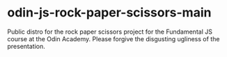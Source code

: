 # odin-js-rock-paper-scissors-main
Public distro for the rock paper scissors project for the Fundamental JS course at the Odin Academy.
Please forgive the disgusting ugliness of the presentation.
